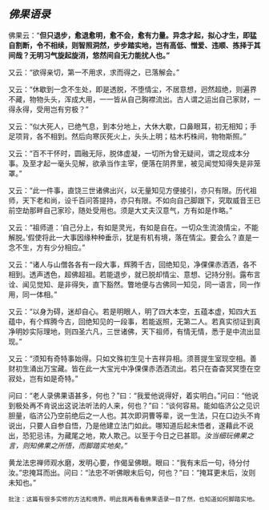## *佛果语录*

 佛果云：“__但只退步，愈退愈明，愈不会，愈有力量。异念才起，拟心才生，即猛自割断，令不相续，则智照洞然，步步踏实地，岂有高低、憎爱、违顺、拣择于其间哉？无明习气旋起旋消，悠然间自无力能扰人也。”__

 又云：“欲得亲切，第一不用求，求而得之，已落解会。”

又云：“休歇到一念不生处，即是透脱，不堕情尘，不居意想，迥然超绝，则遍界不藏，物物头头，浑成大用，一一皆从自己胸襟流出。古人谓之运出自己家财，一得永得，受用岂有穷极？”

又云：“似大死人，已绝气息，到本分地上，大休大歇，口鼻眼耳，初无相知；手足项背，各不相到。然后向寒灰死火上，头头上明；枯木朽株间，物物斯照。”

又云：“百不干怀时，圆融无际，脱体虚凝，一切所为曾无疑间，谓之现成本分事。及至才起一毫头见解，欲承当作主宰，便落在阴界里，被见闻觉知得失是非笼罩。”

又云：“此一件事，直饶三世诸佛出兴，以无量知见方便接引，亦只有限。历代祖师，天下老和尚，设千百问答提持，亦只有限。不如向自己脚跟下，究取威音王已前空劫那畔自己家珍，随处受用也。须是大丈夫汉意气，方有如是作略。”

又云：“祖师道：‘自己分上，有如是灵光，有如是自在。一切众生流浪情尘，不能解脱。’假使将此一大事因缘种种垂示，犹是有机有境，落在情尘。要会么？直是一念不生，方有少分相应。”

又云：“诸人与山僧各各有一段大事，辉腾千古，回绝知见，净倮倮赤洒洒，各不相到。透声透色，超佛超祖。若能退步，就已脱却情尘、意想、记持分别。露布言诠、闻见觉知、是非得失，直下豁然。瞥地便与古佛同一知见，同一语言，同一作用，同一体相。”

又云：“以身为碍，迷却自心。若是明眼人，明了四大本空，五蕴本虚，知四大五蕴中，有个辉腾今古，回绝知见的一段事，若能返照，无第二人。若真实彻证到真净明妙实际理地，则四圣六凡，三世诸佛，天下祖师，有情无情，悉于是中流出显现。”

又云：“须知有奇特事始得。只如文殊初生见十吉祥异相。须菩提生室现空相。善财初生涌出万宝藏。皆在此一大宝光中净倮倮赤洒洒流出。若只在杳杳冥冥堕在空寂处，岂有如是奇特。”

问曰：“老人录佛果语甚多，何也？”曰：“我爱他说得好，着实明白。”问曰：“他说到极处再不肯说出这说法听法的人来，何也？”曰：“谈何容易。能如临济公之见识胆量，临济公乃空前绝后之一人也。其次即洞曹等辈，说一生法，只在口边头不肯说出，只要人自参自悟，乃是他建立法门如此。哪知道后起未悟者，遂藉此不说出，恐犯忌讳，为藏尾之地，欺人欺己。以至于今日之已甚耶。*汝当细玩佛果之言，则知佛果之所悟，而脚踏实地矣。”*

 黄龙法忠禅师观水磨，发明心要，作偈呈佛眼。眼曰：“我有末后一句，待分付汝。”忠掩耳而出。问曰：“法忠不听佛眼末后句，何也？”曰：“掩耳更末后，汝则未知也。”

```xu
批注：这篇有很多实修的方法和境界。明此我再看看佛果语录一目了然，也知道如何脚踏实地。
```
